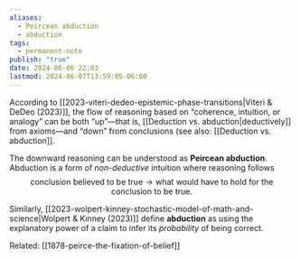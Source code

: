 ```yaml
---
aliases:
  - Peircean abduction
  - abduction
tags:
  - permanent-note
publish: "true"
date: 2024-06-06 22:03
lastmod: 2024-06-07T13:59:05-06:00
---
```

According to [[2023-viteri-dedeo-epistemic-phase-transitions|Viteri & DeDeo (2023)]], the flow of reasoning based on “coherence, intuition, or analogy” can be both “up”—that is, [[Deduction vs. abduction|deductively]] from axioms—and “down” from conclusions (see also: [[Deduction vs. abduction]].

The downward reasoning can be understood as **Peircean abduction**. Abduction is a form of *non-deductive* intuition where reasoning follows
$$
\text{conclusion believed to be true} \to \text{what would have to hold for the conclusion to be true.}
$$

Similarly, [[2023-wolpert-kinney-stochastic-model-of-math-and-science|Wolpert & Kinney (2023)]] define **abduction** as using the explanatory power of a claim to infer its *probability* of being correct.

Related: [[1878-peirce-the-fixation-of-belief]]